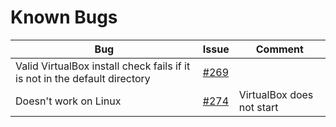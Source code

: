 # Known Bugs

| Bug | Issue | Comment |
| --- | --- | --- |
| Valid VirtualBox install check fails if it is not in the default directory | [#269](https://github.com/Delta2Force/MCVmComputers/issues/269) | |
| Doesn't work on Linux | [#274](https://github.com/Delta2Force/MCVmComputers/issues/274) | VirtualBox does not start |
